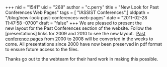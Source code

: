+++
nid = "1541"
uid = "268"
author = "c.perry"
title = "New Look for Past Conferences Web Pages"
tags = [ "IASSIST Conferences",]
oldpath = "/blog/new-look-past-conferences-web-pages"
date = "2011-02-28 11:47:58 -0700"
draft = "false"
+++
We are pleased to present the new layout for the Past Conferences
section of the website. Follow the [presentations] links for 2009 and
2010 to see the new layout.  [Past conference
pages](/conferences/archive) from 2000 to 2008 will be converted in the
weeks to come. All presentations since 2000 have now been preserved in
pdf format to ensure future access to the files.

Thanks go out to the webteam for their hard work in making this
possible.
